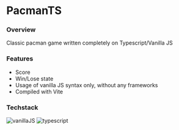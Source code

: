 # PacmanTS

### Overview
Classic pacman game written completely on Typescript/Vanilla JS

### Features

- Score
- Win/Lose state
- Usage of vanilla JS syntax only, without any frameworks
- Compiled with Vite

### Techstack <br>
![vanillaJS](https://img.shields.io/static/v1?style=flat-square&label=+&logo=javascript&message=Javascript&color=E1E1E1) 
![typescript](https://img.shields.io/static/v1?style=flat-square&label=+&logo=typescript&message=Typescript&color=E1E1E1)
